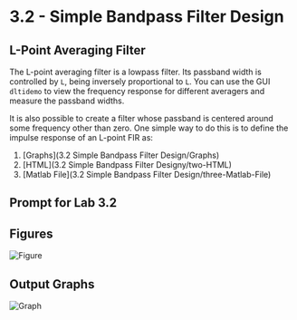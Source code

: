 # 3.2 - Simple Bandpass Filter Design
## L-Point Averaging Filter

The L-point averaging filter is a lowpass filter. Its passband width is controlled by `L`, being inversely proportional to `L`. You can use the GUI `dltidemo` to view the frequency response for different averagers and measure the passband widths.

It is also possible to create a filter whose passband is centered around some frequency other than zero. One simple way to do this is to define the impulse response of an L-point FIR as:

1. [Graphs](3.2 Simple Bandpass Filter Design/Graphs)
2. [HTML](3.2 Simple Bandpass Filter Designy/two-HTML) 
3. [Matlab File](3.2 Simple Bandpass Filter Design/three-Matlab-File) 


## Prompt for Lab 3.2


## Figures

![Figure](FigureLink)

## Output Graphs

![Graph](GraphLink)
